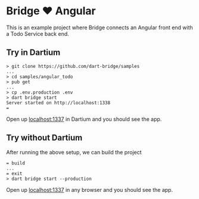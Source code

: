 # Bridge :heart: Angular

This is an example project where Bridge connects an Angular front end with a Todo Service
back end.

## Try in Dartium
```shell
> git clone https://github.com/dart-bridge/samples
...
> cd samples/angular_todo
> pub get
...
> cp .env.production .env
> dart bridge start
Server started on http://localhost:1338
=
```

Open up [localhost:1337](http://localhost:1337) in Dartium and you should see the app.

## Try without Dartium
After running the above setup, we can build the project

```shell
= build
...
= exit
> dart bridge start --production

```

Open up [localhost:1337](http://localhost:1337) in any browser and you should see the app.

